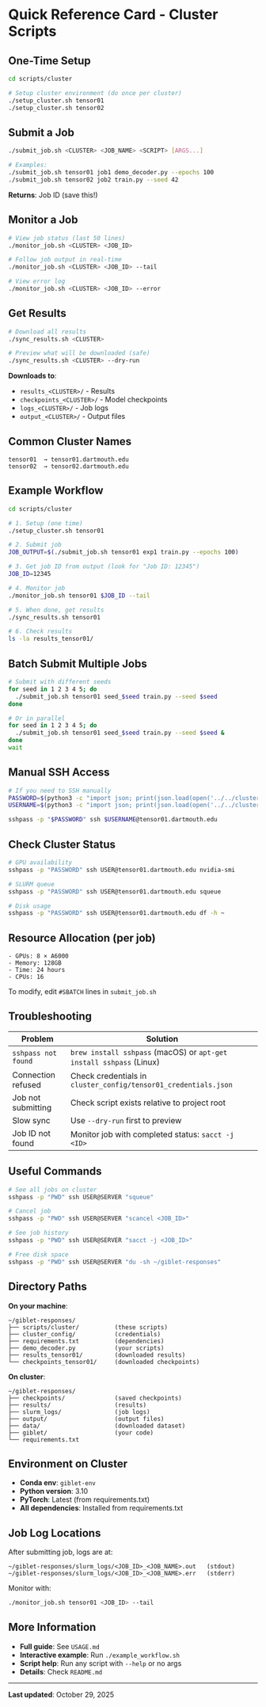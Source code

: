 # Quick Reference Card - Cluster Scripts

## One-Time Setup

```bash
cd scripts/cluster

# Setup cluster environment (do once per cluster)
./setup_cluster.sh tensor01
./setup_cluster.sh tensor02
```

## Submit a Job

```bash
./submit_job.sh <CLUSTER> <JOB_NAME> <SCRIPT> [ARGS...]

# Examples:
./submit_job.sh tensor01 job1 demo_decoder.py --epochs 100
./submit_job.sh tensor02 job2 train.py --seed 42
```

**Returns**: Job ID (save this!)

## Monitor a Job

```bash
# View job status (last 50 lines)
./monitor_job.sh <CLUSTER> <JOB_ID>

# Follow job output in real-time
./monitor_job.sh <CLUSTER> <JOB_ID> --tail

# View error log
./monitor_job.sh <CLUSTER> <JOB_ID> --error
```

## Get Results

```bash
# Download all results
./sync_results.sh <CLUSTER>

# Preview what will be downloaded (safe)
./sync_results.sh <CLUSTER> --dry-run
```

**Downloads to**:
- `results_<CLUSTER>/` - Results
- `checkpoints_<CLUSTER>/` - Model checkpoints
- `logs_<CLUSTER>/` - Job logs
- `output_<CLUSTER>/` - Output files

## Common Cluster Names

```
tensor01  → tensor01.dartmouth.edu
tensor02  → tensor02.dartmouth.edu
```

## Example Workflow

```bash
cd scripts/cluster

# 1. Setup (one time)
./setup_cluster.sh tensor01

# 2. Submit job
JOB_OUTPUT=$(./submit_job.sh tensor01 exp1 train.py --epochs 100)

# 3. Get job ID from output (look for "Job ID: 12345")
JOB_ID=12345

# 4. Monitor job
./monitor_job.sh tensor01 $JOB_ID --tail

# 5. When done, get results
./sync_results.sh tensor01

# 6. Check results
ls -la results_tensor01/
```

## Batch Submit Multiple Jobs

```bash
# Submit with different seeds
for seed in 1 2 3 4 5; do
  ./submit_job.sh tensor01 seed_$seed train.py --seed $seed
done

# Or in parallel
for seed in 1 2 3 4 5; do
  ./submit_job.sh tensor01 seed_$seed train.py --seed $seed &
done
wait
```

## Manual SSH Access

```bash
# If you need to SSH manually
PASSWORD=$(python3 -c "import json; print(json.load(open('../../cluster_config/tensor01_credentials.json'))['password'])")
USERNAME=$(python3 -c "import json; print(json.load(open('../../cluster_config/tensor01_credentials.json'))['username'])")

sshpass -p "$PASSWORD" ssh $USERNAME@tensor01.dartmouth.edu
```

## Check Cluster Status

```bash
# GPU availability
sshpass -p "PASSWORD" ssh USER@tensor01.dartmouth.edu nvidia-smi

# SLURM queue
sshpass -p "PASSWORD" ssh USER@tensor01.dartmouth.edu squeue

# Disk usage
sshpass -p "PASSWORD" ssh USER@tensor01.dartmouth.edu df -h ~
```

## Resource Allocation (per job)

```
- GPUs: 8 × A6000
- Memory: 128GB
- Time: 24 hours
- CPUs: 16
```

To modify, edit `#SBATCH` lines in `submit_job.sh`

## Troubleshooting

| Problem | Solution |
|---------|----------|
| `sshpass not found` | `brew install sshpass` (macOS) or `apt-get install sshpass` (Linux) |
| Connection refused | Check credentials in `cluster_config/tensor01_credentials.json` |
| Job not submitting | Check script exists relative to project root |
| Slow sync | Use `--dry-run` first to preview |
| Job ID not found | Monitor job with completed status: `sacct -j <ID>` |

## Useful Commands

```bash
# See all jobs on cluster
sshpass -p "PWD" ssh USER@SERVER "squeue"

# Cancel job
sshpass -p "PWD" ssh USER@SERVER "scancel <JOB_ID>"

# See job history
sshpass -p "PWD" ssh USER@SERVER "sacct -j <JOB_ID>"

# Free disk space
sshpass -p "PWD" ssh USER@SERVER "du -sh ~/giblet-responses"
```

## Directory Paths

**On your machine**:
```
~/giblet-responses/
├── scripts/cluster/          (these scripts)
├── cluster_config/           (credentials)
├── requirements.txt          (dependencies)
├── demo_decoder.py           (your scripts)
├── results_tensor01/         (downloaded results)
└── checkpoints_tensor01/     (downloaded checkpoints)
```

**On cluster**:
```
~/giblet-responses/
├── checkpoints/              (saved checkpoints)
├── results/                  (results)
├── slurm_logs/               (job logs)
├── output/                   (output files)
├── data/                     (downloaded dataset)
├── giblet/                   (your code)
└── requirements.txt
```

## Environment on Cluster

- **Conda env**: `giblet-env`
- **Python version**: 3.10
- **PyTorch**: Latest (from requirements.txt)
- **All dependencies**: Installed from requirements.txt

## Job Log Locations

After submitting job, logs are at:
```
~/giblet-responses/slurm_logs/<JOB_ID>_<JOB_NAME>.out   (stdout)
~/giblet-responses/slurm_logs/<JOB_ID>_<JOB_NAME>.err   (stderr)
```

Monitor with:
```bash
./monitor_job.sh tensor01 <JOB_ID> --tail
```

## More Information

- **Full guide**: See `USAGE.md`
- **Interactive example**: Run `./example_workflow.sh`
- **Script help**: Run any script with `--help` or no args
- **Details**: Check `README.md`

---

**Last updated**: October 29, 2025
